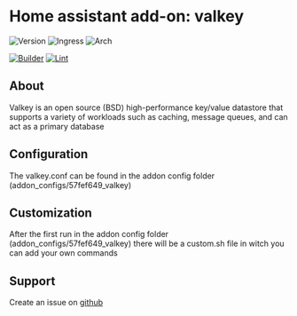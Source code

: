 # Home assistant add-on: valkey

![Version](https://img.shields.io/badge/dynamic/json?label=Version&query=%24.version&url=https%3A%2F%2Fraw.githubusercontent.com%2FDDanii%2FHA-Add-ons-by-DDanii%2Fmaster%2Fvalkey%2Fconfig.json)
![Ingress](https://img.shields.io/badge/dynamic/json?label=Ingress&query=%24.ingress&url=https%3A%2F%2Fraw.githubusercontent.com%2FDDanii%2FHA-Add-ons-by-DDanii%2Fmaster%2Fvalkey%2Fconfig.json)
![Arch](https://img.shields.io/badge/dynamic/json?color=success&label=Arch&query=%24.arch&url=https%3A%2F%2Fraw.githubusercontent.com%2FDDanii%2FHA-Add-ons-by-DDanii%2Fmaster%2Fvalkey%2Fconfig.json)

[![Builder](https://github.com/DDanii/HA-Add-ons-by-DDanii/actions/workflows/builder.yaml/badge.svg)](https://github.com/DDanii/HA-Add-ons-by-DDanii/actions/workflows/builder.yaml)
[![Lint](https://github.com/DDanii/HA-Add-ons-by-DDanii/actions/workflows/lint.yaml/badge.svg)](https://github.com/DDanii/HA-Add-ons-by-DDanii/actions/workflows/lint.yaml)

## About

Valkey is an open source (BSD) high-performance key/value datastore that supports a variety of workloads such as caching, message queues, and can act as a primary database

## Configuration

The valkey.conf can be found in the addon config folder (addon_configs/57fef649_valkey)

## Customization

After the first run in the addon config folder (addon_configs/57fef649_valkey) there will be a custom.sh file in witch you can add your own commands

## Support

Create an issue on [github](https://github.com/DDanii/HA-Add-ons-by-DDanii/issues/new)
